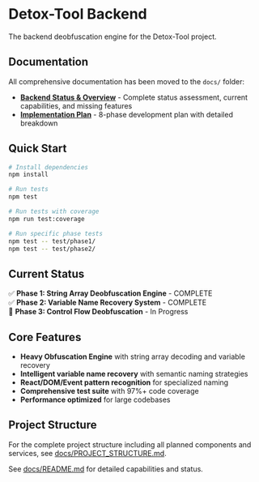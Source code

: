 # Detox-Tool Backend

The backend deobfuscation engine for the Detox-Tool project.

## Documentation

All comprehensive documentation has been moved to the `docs/` folder:

- **[Backend Status & Overview](docs/README.md)** - Complete status assessment, current capabilities, and missing features
- **[Implementation Plan](docs/IMPLEMENTATION_PLAN.md)** - 8-phase development plan with detailed breakdown

## Quick Start

```bash
# Install dependencies
npm install

# Run tests
npm test

# Run tests with coverage
npm run test:coverage

# Run specific phase tests
npm test -- test/phase1/
npm test -- test/phase2/
```

## Current Status

✅ **Phase 1: String Array Deobfuscation Engine** - COMPLETE  
✅ **Phase 2: Variable Name Recovery System** - COMPLETE  
🚧 **Phase 3: Control Flow Deobfuscation** - In Progress

## Core Features

- **Heavy Obfuscation Engine** with string array decoding and variable recovery
- **Intelligent variable name recovery** with semantic naming strategies
- **React/DOM/Event pattern recognition** for specialized naming
- **Comprehensive test suite** with 97%+ code coverage
- **Performance optimized** for large codebases

## Project Structure

For the complete project structure including all planned components and services, see [docs/PROJECT_STRUCTURE.md](docs/PROJECT_STRUCTURE.md).

See [docs/README.md](docs/README.md) for detailed capabilities and status.